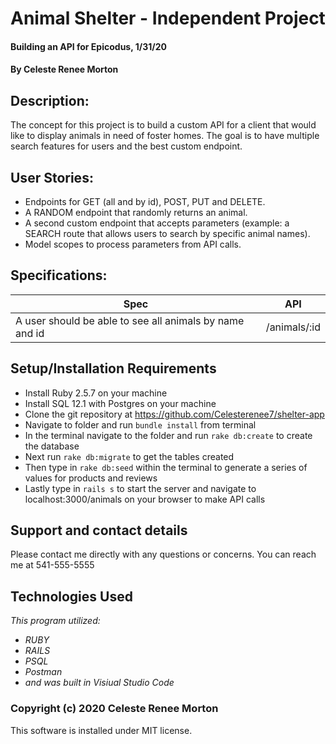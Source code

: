 # Animal Shelter - Independent Project
#### Building an API for Epicodus, 1/31/20
#### By Celeste Renee Morton
## Description:
The concept for this project is to build a custom API for a client that would like to display animals in need of foster homes. The goal is to have multiple search features for users and the best custom endpoint. 

## User Stories:
* Endpoints for GET (all and by id), POST, PUT and DELETE.
* A RANDOM endpoint that randomly returns an animal.
* A second custom endpoint that accepts parameters (example: a SEARCH route that allows users to search by specific animal names).
* Model scopes to process parameters from API calls.

## Specifications:
|Spec|API|
|-|-|
|A user should be able to see all animals by name and id|/animals/:id|


## Setup/Installation Requirements
* Install Ruby 2.5.7 on your machine
* Install SQL 12.1 with Postgres on your machine
* Clone the git repository at https://github.com/Celesterenee7/shelter-app
* Navigate to folder and run `bundle install` from terminal
* In the terminal navigate to the folder and run `rake db:create` to create the database
* Next run `rake db:migrate` to get the tables created
* Then type in `rake db:seed` within the terminal to generate a series of values for products and reviews
* Lastly type in `rails s` to start the server and navigate to localhost:3000/animals on your browser to make API calls

## Support and contact details
Please contact me directly with any questions or concerns. You can reach me at 541-555-5555
## Technologies Used
_This program utilized:_
* _RUBY_
* _RAILS_
* _PSQL_
* _Postman_
* _and was built in Visiual Studio Code_
### Copyright (c) 2020 Celeste Renee Morton
This software is installed under MIT license.
